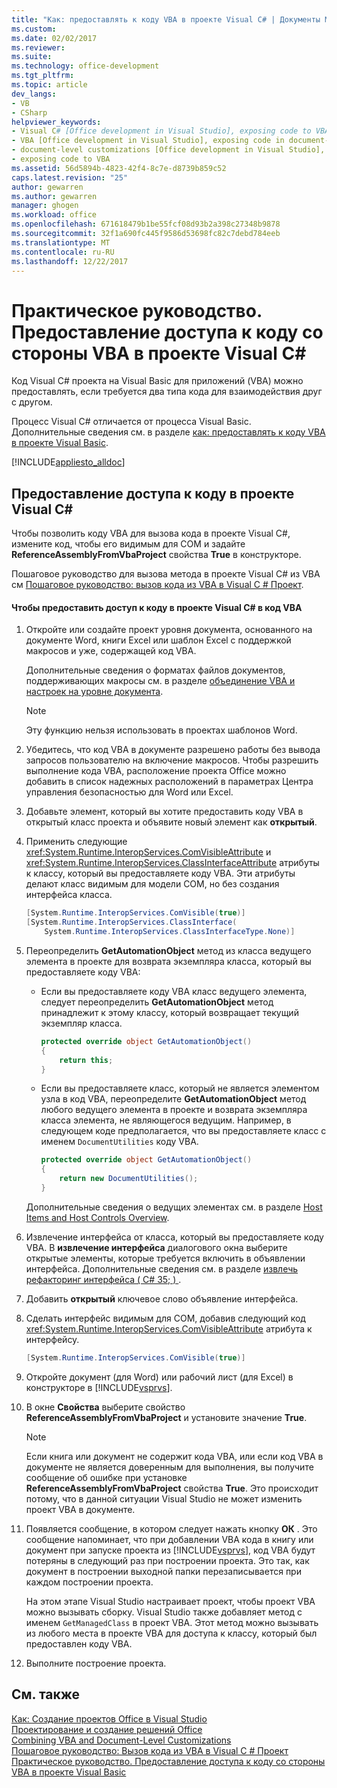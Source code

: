 ```yaml
---
title: "Как: предоставлять к коду VBA в проекте Visual C# | Документы Microsoft"
ms.custom: 
ms.date: 02/02/2017
ms.reviewer: 
ms.suite: 
ms.technology: office-development
ms.tgt_pltfrm: 
ms.topic: article
dev_langs:
- VB
- CSharp
helpviewer_keywords:
- Visual C# [Office development in Visual Studio], exposing code to VBA
- VBA [Office development in Visual Studio], exposing code in document-level customizations
- document-level customizations [Office development in Visual Studio], exposing code
- exposing code to VBA
ms.assetid: 56d5894b-4823-42f4-8c7e-d8739b859c52
caps.latest.revision: "25"
author: gewarren
ms.author: gewarren
manager: ghogen
ms.workload: office
ms.openlocfilehash: 671618479b1be55fcf08d93b2a398c27348b9878
ms.sourcegitcommit: 32f1a690fc445f9586d53698fc82c7debd784eeb
ms.translationtype: MT
ms.contentlocale: ru-RU
ms.lasthandoff: 12/22/2017
---
```

# <a name="how-to-expose-code-to-vba-in-a-visual-c-project"></a>Практическое руководство. Предоставление доступа к коду со стороны VBA в проекте Visual C#
  Код Visual C# проекта на Visual Basic для приложений (VBA) можно предоставлять, если требуется два типа кода для взаимодействия друг с другом.  
  
 Процесс Visual C# отличается от процесса Visual Basic. Дополнительные сведения см. в разделе [как: предоставлять к коду VBA в проекте Visual Basic](../vsto/how-to-expose-code-to-vba-in-a-visual-basic-project.md).  
  
 [!INCLUDE[appliesto_alldoc](../vsto/includes/appliesto-alldoc-md.md)]  
  
## <a name="exposing-code-in-a-visual-c-project"></a>Предоставление доступа к коду в проекте Visual C#  
 Чтобы позволить коду VBA для вызова кода в проекте Visual C#, измените код, чтобы его видимым для COM и задайте **ReferenceAssemblyFromVbaProject** свойства **True** в конструкторе.  
  
 Пошаговое руководство для вызова метода в проекте Visual C# из VBA см [Пошаговое руководство: вызов кода из VBA в Visual C &#35; Проект](../vsto/walkthrough-calling-code-from-vba-in-a-visual-csharp-project.md).  
  
#### <a name="to-expose-code-in-a-visual-c-project-to-vba"></a>Чтобы предоставить доступ к коду в проекте Visual C# в код VBA  
  
1.  Откройте или создайте проект уровня документа, основанного на документе Word, книги Excel или шаблон Excel с поддержкой макросов и уже, содержащей код VBA.  
  
     Дополнительные сведения о форматах файлов документов, поддерживающих макросы см. в разделе [объединение VBA и настроек на уровне документа](../vsto/combining-vba-and-document-level-customizations.md).  
  
    > [!NOTE]  
    >  Эту функцию нельзя использовать в проектах шаблонов Word.  
  
2.  Убедитесь, что код VBA в документе разрешено работы без вывода запросов пользователю на включение макросов. Чтобы разрешить выполнение кода VBA, расположение проекта Office можно добавить в список надежных расположений в параметрах Центра управления безопасностью для Word или Excel.  
  
3.  Добавьте элемент, который вы хотите предоставить коду VBA в открытый класс проекта и объявите новый элемент как **открытый**.  
  
4.  Применить следующие <xref:System.Runtime.InteropServices.ComVisibleAttribute> и <xref:System.Runtime.InteropServices.ClassInterfaceAttribute> атрибуты к классу, который вы предоставляете коду VBA. Эти атрибуты делают класс видимым для модели COM, но без создания интерфейса класса.  
  
    ```csharp  
    [System.Runtime.InteropServices.ComVisible(true)]  
    [System.Runtime.InteropServices.ClassInterface(  
        System.Runtime.InteropServices.ClassInterfaceType.None)]  
    ```  
  
5.  Переопределить **GetAutomationObject** метод из класса ведущего элемента в проекте для возврата экземпляра класса, который вы предоставляете коду VBA:  
  
    -   Если вы предоставляете коду VBA класс ведущего элемента, следует переопределить **GetAutomationObject** метод принадлежит к этому классу, который возвращает текущий экземпляр класса.  
  
        ```csharp  
        protected override object GetAutomationObject()  
        {  
            return this;  
        }  
        ```  
  
    -   Если вы предоставляете класс, который не является элементом узла в код VBA, переопределите **GetAutomationObject** метод любого ведущего элемента в проекте и возврата экземпляра класса элемента, не являющегося ведущим. Например, в следующем коде предполагается, что вы предоставляете класс с именем `DocumentUtilities` коду VBA.  
  
        ```csharp  
        protected override object GetAutomationObject()  
        {  
            return new DocumentUtilities();  
        }  
        ```  
  
     Дополнительные сведения о ведущих элементах см. в разделе [Host Items and Host Controls Overview](../vsto/host-items-and-host-controls-overview.md).  
  
6.  Извлечение интерфейса от класса, который вы предоставляете коду VBA. В **извлечение интерфейса** диалогового окна выберите открытые элементы, которые требуется включить в объявлении интерфейса. Дополнительные сведения см. в разделе [извлечь рефакторинг интерфейса &#40; C# 35; &#41; ](/visualstudio/csharp-ide/extract-interface-refactoring-csharp).  
  
7.  Добавить **открытый** ключевое слово объявление интерфейса.  
  
8.  Сделать интерфейс видимым для COM, добавив следующий код <xref:System.Runtime.InteropServices.ComVisibleAttribute> атрибута к интерфейсу.  
  
    ```csharp  
    [System.Runtime.InteropServices.ComVisible(true)]  
    ```  
  
9. Откройте документ (для Word) или рабочий лист (для Excel) в конструкторе в [!INCLUDE[vsprvs](../sharepoint/includes/vsprvs-md.md)].  
  
10. В окне **Свойства** выберите свойство **ReferenceAssemblyFromVbaProject** и установите значение **True**.  
  
    > [!NOTE]  
    >  Если книга или документ не содержит кода VBA, или если код VBA в документе не является доверенным для выполнения, вы получите сообщение об ошибке при установке **ReferenceAssemblyFromVbaProject** свойства **True**. Это происходит потому, что в данной ситуации Visual Studio не может изменить проект VBA в документе.  
  
11. Появляется сообщение, в котором следует нажать кнопку **ОК** . Это сообщение напоминает, что при добавлении VBA кода в книгу или документ при запуске проекта из [!INCLUDE[vsprvs](../sharepoint/includes/vsprvs-md.md)], код VBA будут потеряны в следующий раз при построении проекта. Это так, как документ в построении выходной папки перезаписывается при каждом построении проекта.  
  
     На этом этапе Visual Studio настраивает проект, чтобы проект VBA можно вызывать сборку. Visual Studio также добавляет метод с именем `GetManagedClass` в проект VBA. Этот метод можно вызывать из любого места в проекте VBA для доступа к классу, который был предоставлен коду VBA.  
  
12. Выполните построение проекта.  
  
## <a name="see-also"></a>См. также  
 [Как: Создание проектов Office в Visual Studio](../vsto/how-to-create-office-projects-in-visual-studio.md)   
 [Проектирование и создание решений Office](../vsto/designing-and-creating-office-solutions.md)   
 [Combining VBA and Document-Level Customizations](../vsto/combining-vba-and-document-level-customizations.md)   
 [Пошаговое руководство: Вызов кода из VBA в Visual C &#35; Проект](../vsto/walkthrough-calling-code-from-vba-in-a-visual-csharp-project.md)   
 [Практическое руководство. Предоставление доступа к коду со стороны VBA в проекте Visual Basic](../vsto/how-to-expose-code-to-vba-in-a-visual-basic-project.md)  
  
  